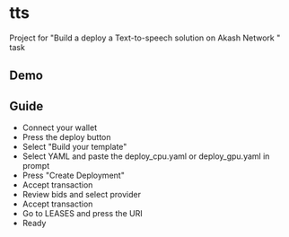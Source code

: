 # tts
Project for "Build a deploy a Text-to-speech solution on Akash Network " task

## Demo

## Guide

- Connect your wallet
- Press the deploy button
- Select "Build your template"
- Select YAML and paste the deploy_cpu.yaml or deploy_gpu.yaml in prompt
- Press "Create Deployment"
- Accept transaction
- Review bids and select provider
- Accept transaction
- Go to LEASES and press the URI
- Ready 

